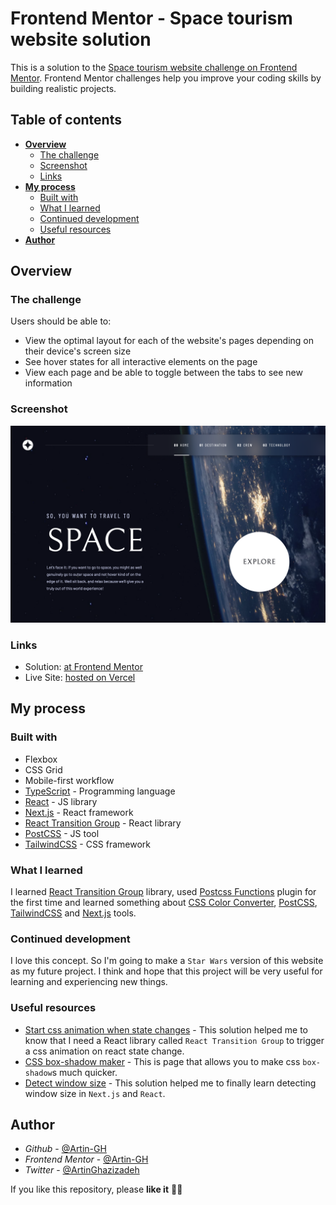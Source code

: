 # Frontend Mentor - Space tourism website solution

This is a solution to the [Space tourism website challenge on Frontend Mentor](https://www.frontendmentor.io/challenges/space-tourism-multipage-website-gRWj1URZ3). Frontend Mentor challenges help you improve your coding skills by building realistic projects. 

## Table of contents

- **[Overview](#overview)**
  - [The challenge](#the-challenge)
  - [Screenshot](#screenshot)
  - [Links](#links)
- **[My process](#my-process)**
  - [Built with](#built-with)
  - [What I learned](#what-i-learned)
  - [Continued development](#continued-development)
  - [Useful resources](#useful-resources)
- **[Author](#author)**

## Overview

### The challenge

Users should be able to:

- View the optimal layout for each of the website's pages depending on their device's screen size
- See hover states for all interactive elements on the page
- View each page and be able to toggle between the tabs to see new information

### Screenshot

![](./screenshots/Home%20page.png)


### Links

- Solution: [at Frontend Mentor](https://your-solution-url.com)
- Live Site: [hosted on Vercel](https://your-live-site-url.com)

## My process

### Built with

- Flexbox
- CSS Grid
- Mobile-first workflow
- [TypeScript](https://www.typescriptlang.org) - Programming language
- [React](https://reactjs.org/) - JS library
- [Next.js](https://nextjs.org/) - React framework
- [React Transition Group](https://www.npmjs.com/package/react-transition-group) - React library
- [PostCSS](https://postcss.org) - JS tool
- [TailwindCSS](https://tailwindcss.com) - CSS framework


### What I learned

I learned [React Transition Group](https://www.npmjs.com/package/react-transition-group) library, used [Postcss Functions](https://github.com/andyjansson/postcss-functions) plugin for the first time and learned something about [CSS Color Converter](https://www.npmjs.com/package/css-color-converter), [PostCSS](https://postcss.org), [TailwindCSS](https://tailwindcss.com) and [Next.js](https://nextjs.org) tools.

### Continued development

I love this concept. So I'm going to make a `Star Wars` version of this website as my future project. I think and hope that this project will be very useful for learning and experiencing new things.


### Useful resources

- [Start css animation when state changes](https://stackoverflow.com/a/52550256/16885853) - This solution helped me to know that I need a React library called `React Transition Group` to trigger a css animation on react state change.
- [CSS box-shadow maker](https://www.example.com) - This is page that allows you to make css `box-shadow`s much quicker.
- [Detect window size](https://stackoverflow.com/a/63408216) - This solution helped me to finally learn detecting window size in `Next.js` and `React`.


## Author

- _Github_ - [@Artin-GH](https://github.com/Artin-GH)
- _Frontend Mentor_ - [@Artin-GH](https://www.frontendmentor.io/profile/Artin-GH)
- _Twitter_ - [@ArtinGhazizadeh](https://twitter.com/ArtinGhazizadeh)

If you like this repository, please **like it** 💛✨

